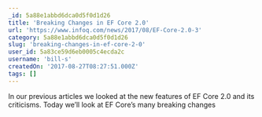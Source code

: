 ```yaml
---
_id: 5a88e1abbd6dca0d5f0d1d26
title: 'Breaking Changes in EF Core 2.0'
url: 'https://www.infoq.com/news/2017/08/EF-Core-2.0-3'
category: 5a88e1abbd6dca0d5f0d1d26
slug: 'breaking-changes-in-ef-core-2-0'
user_id: 5a83ce59d6eb0005c4ecda2c
username: 'bill-s'
createdOn: '2017-08-27T08:27:51.000Z'
tags: []
---
```


In our previous articles we looked at the new features of EF Core 2.0 and its criticisms. Today we’ll look at EF Core’s many breaking changes
